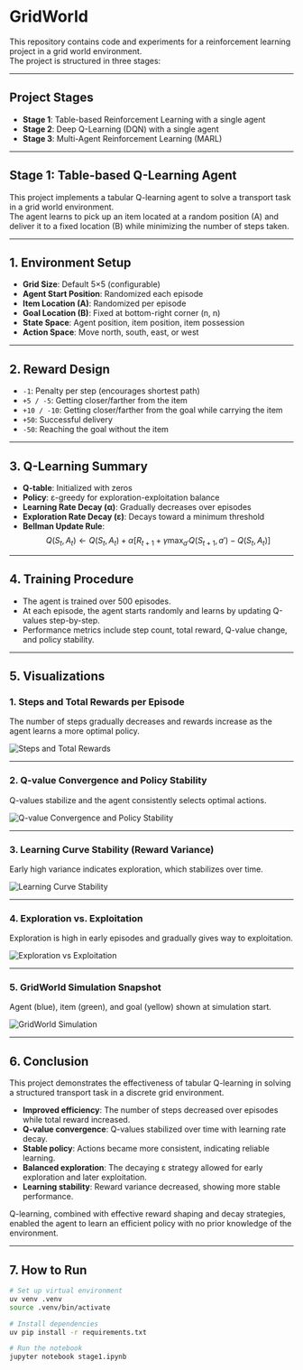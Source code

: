 # GridWorld

This repository contains code and experiments for a reinforcement learning project in a grid world environment.  
The project is structured in three stages:

---

## Project Stages

- **Stage 1**: Table-based Reinforcement Learning with a single agent  
- **Stage 2**: Deep Q-Learning (DQN) with a single agent  
- **Stage 3**: Multi-Agent Reinforcement Learning (MARL)

---

## Stage 1: Table-based Q-Learning Agent

This project implements a tabular Q-learning agent to solve a transport task in a grid world environment.  
The agent learns to pick up an item located at a random position (A) and deliver it to a fixed location (B) while minimizing the number of steps taken.

---

## 1. Environment Setup

- **Grid Size**: Default 5×5 (configurable)
- **Agent Start Position**: Randomized each episode
- **Item Location (A)**: Randomized per episode
- **Goal Location (B)**: Fixed at bottom-right corner (n, n)
- **State Space**: Agent position, item position, item possession
- **Action Space**: Move north, south, east, or west

---

## 2. Reward Design

- `-1`: Penalty per step (encourages shortest path)
- `+5 / -5`: Getting closer/farther from the item
- `+10 / -10`: Getting closer/farther from the goal while carrying the item
- `+50`: Successful delivery
- `-50`: Reaching the goal without the item

---

## 3. Q-Learning Summary

- **Q-table**: Initialized with zeros
- **Policy**: ε-greedy for exploration-exploitation balance
- **Learning Rate Decay (α)**: Gradually decreases over episodes
- **Exploration Rate Decay (ε)**: Decays toward a minimum threshold
- **Bellman Update Rule**:
  $$
  Q(S_t, A_t) \leftarrow Q(S_t, A_t) + \alpha [R_{t+1} + \gamma \max_{a'} Q(S_{t+1}, a') - Q(S_t, A_t)]
  $$

---

## 4. Training Procedure

- The agent is trained over 500 episodes.
- At each episode, the agent starts randomly and learns by updating Q-values step-by-step.
- Performance metrics include step count, total reward, Q-value change, and policy stability.

---

## 5. Visualizations

### 1. Steps and Total Rewards per Episode

The number of steps gradually decreases and rewards increase as the agent learns a more optimal policy.

![Steps and Total Rewards](images/stepNreward.png)

---

### 2. Q-value Convergence and Policy Stability

Q-values stabilize and the agent consistently selects optimal actions.

![Q-value Convergence and Policy Stability](images/Qvalue.png)

---

### 3. Learning Curve Stability (Reward Variance)

Early high variance indicates exploration, which stabilizes over time.

![Learning Curve Stability](images/learningcurv.png)

---

### 4. Exploration vs. Exploitation

Exploration is high in early episodes and gradually gives way to exploitation.

![Exploration vs Exploitation](images/exex.png)

---

### 5. GridWorld Simulation Snapshot

Agent (blue), item (green), and goal (yellow) shown at simulation start.

![GridWorld Simulation](images/Figure_1.png)

---

## 6. Conclusion

This project demonstrates the effectiveness of tabular Q-learning in solving a structured transport task in a discrete grid environment.

- **Improved efficiency**: The number of steps decreased over episodes while total reward increased.
- **Q-value convergence**: Q-values stabilized over time with learning rate decay.
- **Stable policy**: Actions became more consistent, indicating reliable learning.
- **Balanced exploration**: The decaying ε strategy allowed for early exploration and later exploitation.
- **Learning stability**: Reward variance decreased, showing more stable performance.

Q-learning, combined with effective reward shaping and decay strategies, enabled the agent to learn an efficient policy with no prior knowledge of the environment.

---

## 7. How to Run

```bash
# Set up virtual environment
uv venv .venv
source .venv/bin/activate

# Install dependencies
uv pip install -r requirements.txt

# Run the notebook
jupyter notebook stage1.ipynb
